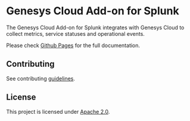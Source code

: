 # Genesys Cloud Add-on for Splunk
The Genesys Cloud Add-on for Splunk integrates with Genesys Cloud to collect metrics, service statuses and operational events.

Please check [Github Pages](https://expert-fortnight-4jpe3ro.pages.github.io/) for the full documentation.

## Contributing
See contributing [guidelines](CONTRIBUTING.md).

## License
This project is licensed under [Apache 2.0](package/LICENSES/LICENSE.txt).